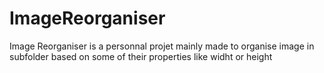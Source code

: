 # ImageReorganiser
Image Reorganiser is a personnal projet mainly made to organise image in subfolder based on some of their properties like widht or height
